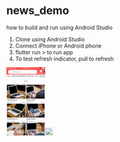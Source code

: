 # news_demo

how to build and run using Android Studio

1. Clone using Android Studio
2. Connect iPhone or Android phone
3. flutter run > to run app
4. To test refresh indicator, pull to refresh

<img src="res/custom refresh indicator.png" width=20% height=20%><img src="res/gif for readme.gif" width=20% height=20%>
